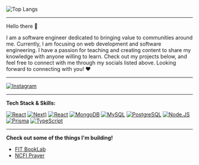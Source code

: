 ![Top Langs](https://github-readme-stats.vercel.app/api/top-langs/?username=pejuangvscode&layout=compact&theme=radical)

---

Hello there 👋

I am a software engineer dedicated to bringing value to communities around me. Currently, I am focusing on web development and software engineering. I have a passion for teaching and creating content to share my knowledge with anyone willing to learn. Check out my projects below, and feel free to connect with me through my socials listed above. Looking forward to connecting with you! ❤️

---

[![Instagram](https://img.shields.io/badge/-Instagram-E4405F?logo=instagram&logoColor=white)](https://instagram.com/teoinsani)

---

**Tech Stack & Skills:**

[![React](https://img.shields.io/badge/-React-61DAFB?logo=react&logoColor=white)](#)
[![Next](https://img.shields.io/badge/next.js-000000?style=for-the-badge&logo=nextdotjs&logoColor=white))](#)
[![React](https://img.shields.io/badge/-React%20Native-61DAFB?logo=react&logoColor=white)](#)
[![MongoDB](https://img.shields.io/badge/-MongoDB-47A248?logo=mongodb&logoColor=white)](#)
[![MySQL](https://img.shields.io/badge/-MySQL-4479A1?logo=mysql&logoColor=white)](#)
[![PostgreSQL](https://img.shields.io/badge/-PostgreSQL-336791?logo=postgresql&logoColor=white)](#)
[![Node.JS](https://img.shields.io/badge/node.js-339933?style=for-the-badge&logo=Node.js&logoColor=white)](#)
[![Prisma](https://img.shields.io/badge/Prisma-3982CE?style=for-the-badge&logo=Prisma&logoColor=white)](#)
[![TypeScript](https://shields.io/badge/TypeScript-3178C6?logo=TypeScript&logoColor=FFF&style=flat-square)](#)

---

**Check out some of the things I'm building!**
- [FIT BookLab](https://www.fitbooklab.com)
- [NCFI Prayer](https://ncfiprayer.vercel.app)
